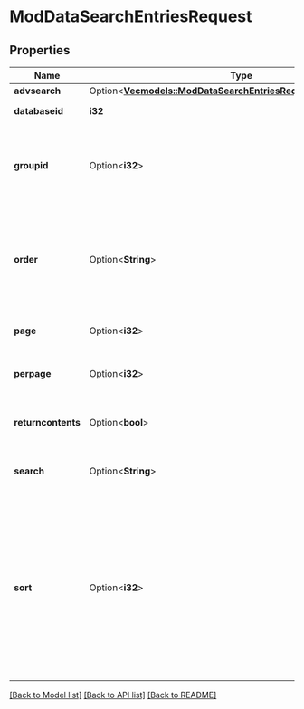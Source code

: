 # ModDataSearchEntriesRequest

## Properties

Name | Type | Description | Notes
------------ | ------------- | ------------- | -------------
**advsearch** | Option<[**Vec<models::ModDataSearchEntriesRequestAdvsearchInner>**](mod_data_search_entries_request_advsearch_inner.md)> |  | [optional]
**databaseid** | **i32** | data instance id | 
**groupid** | Option<**i32**> | Group id, 0 means that the function will determine the user group | [optional][default to 0]
**order** | Option<**String**> | The direction of the sorting: 'ASC' or 'DESC'.                                                 Empty for using the default database setting. | [optional]
**page** | Option<**i32**> | The page of records to return. | [optional][default to 0]
**perpage** | Option<**i32**> | The number of records to return per page | [optional][default to 0]
**returncontents** | Option<**bool**> | Whether to return contents or not. | [optional][default to false]
**search** | Option<**String**> | search string (empty when using advanced) | [optional][default to ]
**sort** | Option<**i32**> | Sort the records by this field id, reserved ids are:                                                 0: timeadded                                                 -1: firstname                                                 -2: lastname                                                 -3: approved                                                 -4: timemodified.                                                 Empty for using the default database setting. | [optional]

[[Back to Model list]](../README.md#documentation-for-models) [[Back to API list]](../README.md#documentation-for-api-endpoints) [[Back to README]](../README.md)


